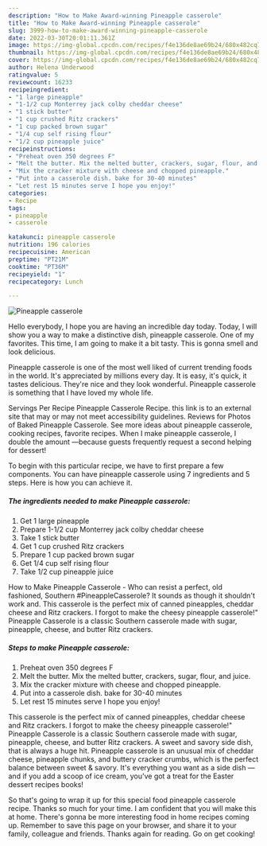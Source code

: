 ```yaml
---
description: "How to Make Award-winning Pineapple casserole"
title: "How to Make Award-winning Pineapple casserole"
slug: 3999-how-to-make-award-winning-pineapple-casserole
date: 2022-03-30T20:01:11.361Z
image: https://img-global.cpcdn.com/recipes/f4e136de8ae69b24/680x482cq70/pineapple-casserole-recipe-main-photo.jpg
thumbnail: https://img-global.cpcdn.com/recipes/f4e136de8ae69b24/680x482cq70/pineapple-casserole-recipe-main-photo.jpg
cover: https://img-global.cpcdn.com/recipes/f4e136de8ae69b24/680x482cq70/pineapple-casserole-recipe-main-photo.jpg
author: Helena Underwood
ratingvalue: 5
reviewcount: 16233
recipeingredient:
- "1 large pineapple"
- "1-1/2 cup Monterrey jack colby cheddar cheese"
- "1 stick butter"
- "1 cup crushed Ritz crackers"
- "1 cup packed brown sugar"
- "1/4 cup self rising flour"
- "1/2 cup pineapple juice"
recipeinstructions:
- "Preheat oven 350 degrees F"
- "Melt the butter. Mix the melted butter, crackers, sugar, flour, and juice."
- "Mix the cracker mixture with cheese and chopped pineapple."
- "Put into a casserole dish. bake for 30-40 minutes"
- "Let rest 15 minutes serve I hope you enjoy!"
categories:
- Recipe
tags:
- pineapple
- casserole

katakunci: pineapple casserole 
nutrition: 196 calories
recipecuisine: American
preptime: "PT21M"
cooktime: "PT36M"
recipeyield: "1"
recipecategory: Lunch

---
```



![Pineapple casserole](https://img-global.cpcdn.com/recipes/f4e136de8ae69b24/680x482cq70/pineapple-casserole-recipe-main-photo.jpg)

Hello everybody, I hope you are having an incredible day today. Today, I will show you a way to make a distinctive dish, pineapple casserole. One of my favorites. This time, I am going to make it a bit tasty. This is gonna smell and look delicious.

Pineapple casserole is one of the most well liked of current trending foods in the world. It's appreciated by millions every day. It is easy, it's quick, it tastes delicious. They're nice and they look wonderful. Pineapple casserole is something that I have loved my whole life.

Servings Per Recipe Pineapple Casserole Recipe. this link is to an external site that may or may not meet accessibility guidelines. Reviews for Photos of Baked Pineapple Casserole. See more ideas about pineapple casserole, cooking recipes, favorite recipes. When I make pineapple casserole, I double the amount —because guests frequently request a second helping for dessert!


To begin with this particular recipe, we have to first prepare a few components. You can have pineapple casserole using 7 ingredients and 5 steps. Here is how you can achieve it.

<!--inarticleads1-->

##### The ingredients needed to make Pineapple casserole:

1. Get 1 large pineapple
1. Prepare 1-1/2 cup Monterrey jack colby cheddar cheese
1. Take 1 stick butter
1. Get 1 cup crushed Ritz crackers
1. Prepare 1 cup packed brown sugar
1. Get 1/4 cup self rising flour
1. Take 1/2 cup pineapple juice


How to Make Pineapple Casserole - Who can resist a perfect, old fashioned, Southern #PineappleCasserole? It sounds as though it shouldn&#39;t work and. This casserole is the perfect mix of canned pineapples, cheddar cheese and Ritz crackers. I forgot to make the cheesy pineapple casserole!&#34; Pineapple Casserole is a classic Southern casserole made with sugar, pineapple, cheese, and butter Ritz crackers. 

<!--inarticleads2-->

##### Steps to make Pineapple casserole:

1. Preheat oven 350 degrees F
1. Melt the butter. Mix the melted butter, crackers, sugar, flour, and juice.
1. Mix the cracker mixture with cheese and chopped pineapple.
1. Put into a casserole dish. bake for 30-40 minutes
1. Let rest 15 minutes serve I hope you enjoy!


This casserole is the perfect mix of canned pineapples, cheddar cheese and Ritz crackers. I forgot to make the cheesy pineapple casserole!&#34; Pineapple Casserole is a classic Southern casserole made with sugar, pineapple, cheese, and butter Ritz crackers. A sweet and savory side dish, that is always a huge hit. Pineapple casserole is an unusual mix of cheddar cheese, pineapple chunks, and buttery cracker crumbs, which is the perfect balance between sweet &amp; savory. It&#39;s everything you want as a side dish — and if you add a scoop of ice cream, you&#39;ve got a treat for the Easter dessert recipes books! 

So that's going to wrap it up for this special food pineapple casserole recipe. Thanks so much for your time. I am confident that you will make this at home. There's gonna be more interesting food in home recipes coming up. Remember to save this page on your browser, and share it to your family, colleague and friends. Thanks again for reading. Go on get cooking!
